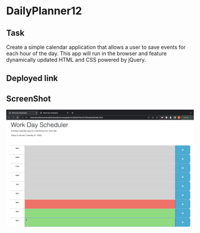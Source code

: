 # DailyPlanner12


## Task
Create a simple calendar application that allows a user to save events for each hour of the day. This app will run in the browser and feature dynamically updated HTML and CSS powered by jQuery.




## Deployed link











## ScreenShot
![DailyPlanner](./Assests/image/daily%20planner%20.png)